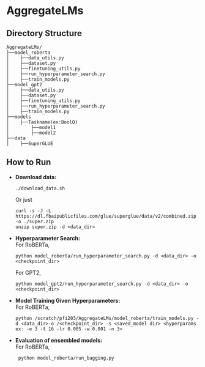 # AggregateLMs

## Directory Structure
```
AggregateLMs/
├──model_roberta
│    ├──data_utils.py
│    ├──dataset.py
│    ├──finetuning_utils.py
│    ├──run_hyperparameter_search.py
│    ├──train_models.py
├──model_gpt2
│    ├──data_utils.py
│    ├──dataset.py
│    ├──finetuning_utils.py
│    ├──run_hyperparameter_search.py
│    ├──train_models.py
├──models
│    ├──Taskname(ex:BoolQ)
│        ├──model1
│        ├──model2
├──data
│    ├──SuperGLUE
```
## How to Run
- <b>Download data: </b><br>
   ```
   ./download_data.sh
   ```
   Or just 
   ```
   curl -s -J -L  https://dl.fbaipublicfiles.com/glue/superglue/data/v2/combined.zip -o ./super.zip
   unzip super.zip -d <data_dir>
   ```
- <b>Hyperparameter Search:</b> <br>
   For RoBERTa,
   ```
   python model_roberta/run_hyperparameter_search.py -d <data_dir> -o <checkpoint_dir>
   ```
   For GPT2,
   ```
   python model_gpt2/run_hyperparameter_search.py -d <data_dir> -o <checkpoint_dir>
   ```
- <b>Model Training Given Hyperparameters:</b> <br>
  For RoBERTa,
   ```
   python /scratch/pfi203/AggregateLMs/model_roberta/train_models.py -d <data_dir>-o /<checkpoint_dir> -s <saved_model dir> <hyperparams ex: -e 3 -t 16 -lr 0.005 -w 0.001 -n 3>

   ```
- <b>Evaluation of ensembled models:</b> <br>
  For RoBERTa,
  ```
   python model_roberta/run_bagging.py
  ```
